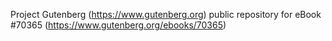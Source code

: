Project Gutenberg (https://www.gutenberg.org) public repository for
eBook #70365 (https://www.gutenberg.org/ebooks/70365)
